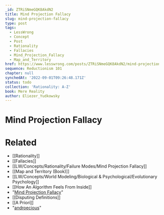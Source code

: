 ```yaml
---
_id: ZTRiSNmeGQK8AkdN2
title: Mind Projection Fallacy
slug: mind-projection-fallacy
type: post
tags:
  - LessWrong
  - Concept
  - Post
  - Rationality
  - Fallacies
  - Mind_Projection_Fallacy
  - Map_and_Territory
href: https://www.lesswrong.com/posts/ZTRiSNmeGQK8AkdN2/mind-projection-fallacy
sequence: Reductionism 101
chapter: null
synchedAt: '2022-09-01T09:26:48.171Z'
status: todo
collection: 'Rationality: A-Z'
book: Mere Reality
author: Eliezer_Yudkowsky
---
```


# Mind Projection Fallacy


# Related

- [[Rationality]]
- [[Fallacies]]
- [[LW/Concepts/Rationality/Failure Modes/Mind Projection Fallacy]]
- [[Map and Territory (Book)]]
- [[LW/Concepts/World Modeling/Biological & Psychological/Evolutionary Psychology]]
- [[How An Algorithm Feels From Inside]]
- "[Mind Projection Fallacy](http://citeseer.ist.psu.edu/6330.html)"
- [[Disputing Definitions]]
- [[A Priori]]
- "[androecious](http://en.wikipedia.org/wiki/Plant_sexuality)"